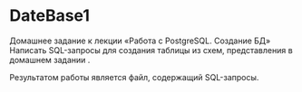 # DateBase1
Домашнее задание к лекции «Работа с PostgreSQL. Создание БД»
Написать SQL-запросы для создания таблицы из схем, представления в домашнем задании .

Результатом работы является файл, содержащий SQL-запросы.

